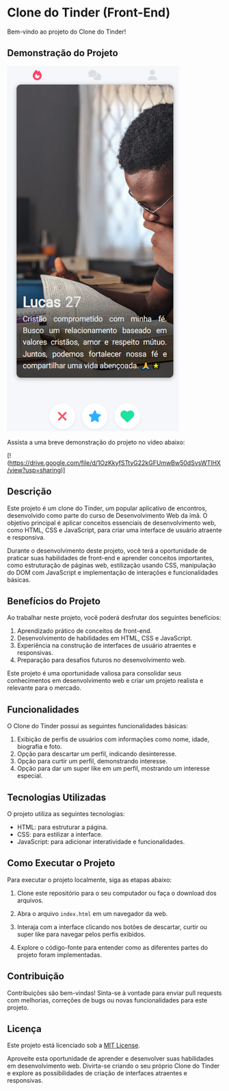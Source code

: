 # Clone do Tinder (Front-End)

Bem-vindo ao projeto do Clone do Tinder!

## Demonstração do Projeto
![Imagem do Projeto Clone Tinder](img/clone-tinder.png)

Assista a uma breve demonstração do projeto no vídeo abaixo:

[!(https://drive.google.com/file/d/1OzKkyfSTtyG22kGFUmwBw50dSvsWTlHX/view?usp=sharing)]


## Descrição

Este projeto é um clone do Tinder, um popular aplicativo de encontros, desenvolvido como parte do curso de Desenvolvimento Web da ímã. O objetivo principal é aplicar conceitos essenciais de desenvolvimento web, como HTML, CSS e JavaScript, para criar uma interface de usuário atraente e responsiva.

Durante o desenvolvimento deste projeto, você terá a oportunidade de praticar suas habilidades de front-end e aprender conceitos importantes, como estruturação de páginas web, estilização usando CSS, manipulação do DOM com JavaScript e implementação de interações e funcionalidades básicas.

## Benefícios do Projeto

Ao trabalhar neste projeto, você poderá desfrutar dos seguintes benefícios:

1. Aprendizado prático de conceitos de front-end.
2. Desenvolvimento de habilidades em HTML, CSS e JavaScript.
3. Experiência na construção de interfaces de usuário atraentes e responsivas.
4. Preparação para desafios futuros no desenvolvimento web.

Este projeto é uma oportunidade valiosa para consolidar seus conhecimentos em desenvolvimento web e criar um projeto realista e relevante para o mercado.

## Funcionalidades

O Clone do Tinder possui as seguintes funcionalidades básicas:

1. Exibição de perfis de usuários com informações como nome, idade, biografia e foto.
2. Opção para descartar um perfil, indicando desinteresse.
3. Opção para curtir um perfil, demonstrando interesse.
4. Opção para dar um super like em um perfil, mostrando um interesse especial.

## Tecnologias Utilizadas

O projeto utiliza as seguintes tecnologias:

- HTML: para estruturar a página.
- CSS: para estilizar a interface.
- JavaScript: para adicionar interatividade e funcionalidades.

## Como Executar o Projeto

Para executar o projeto localmente, siga as etapas abaixo:

1. Clone este repositório para o seu computador ou faça o download dos arquivos.

2. Abra o arquivo `index.html` em um navegador da web.

3. Interaja com a interface clicando nos botões de descartar, curtir ou super like para navegar pelos perfis exibidos.

4. Explore o código-fonte para entender como as diferentes partes do projeto foram implementadas.

## Contribuição

Contribuições são bem-vindas! Sinta-se à vontade para enviar pull requests com melhorias, correções de bugs ou novas funcionalidades para este projeto.

## Licença

Este projeto está licenciado sob a [MIT License](LICENSE).

Aproveite esta oportunidade de aprender e desenvolver suas habilidades em desenvolvimento web. Divirta-se criando o seu próprio Clone do Tinder e explore as possibilidades de criação de interfaces atraentes e responsivas.
